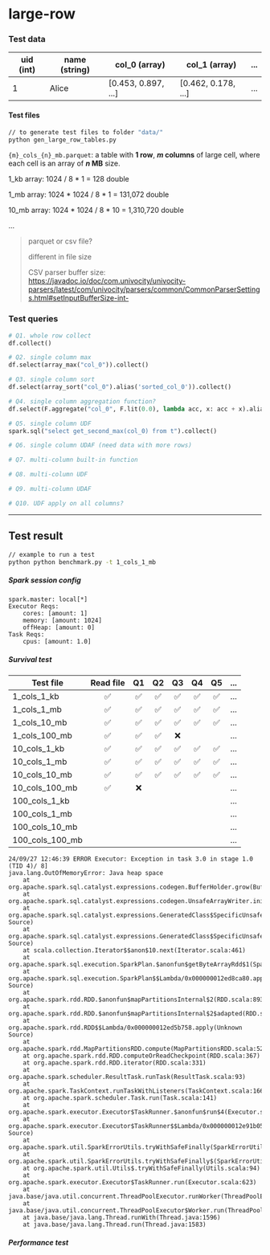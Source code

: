 # large-row


### Test data

| uid (int) | name (string) | col_0 (array<double>) | col_1 (array<double>) | ... |
| --------- | ------------- | --------------------- | --------------------- | --- |
| 1         | Alice         | [0.453, 0.897, ...]   | [0.462, 0.178, ...]   | ... |

#### Test files
```bash
// to generate test files to folder "data/"
python gen_large_row_tables.py
```

`{m}_cols_{n}_mb.parquet`: a table with **1 row**, ***m* columns** of large cell, where each cell is an array<double> of ***n* MB** size. 

1_kb array: 1024 / 8 * 1 = 128 double

1_mb array: 1024 * 1024 / 8 * 1 = 131,072 double

10_mb array: 1024 * 1024 / 8 * 10 = 1,310,720 double

...

> parquet or csv file?
>
> different in file size
> 
> CSV parser buffer size: https://javadoc.io/doc/com.univocity/univocity-parsers/latest/com/univocity/parsers/common/CommonParserSettings.html#setInputBufferSize-int-


### Test queries

``` python
# Q1. whole row collect
df.collect()
```

``` python
# Q2. single column max
df.select(array_max("col_0")).collect()
```

``` python
# Q3. single column sort
df.select(array_sort("col_0").alias('sorted_col_0')).collect()
```

``` python
# Q4. single column aggregation function?
df.select(F.aggregate("col_0", F.lit(0.0), lambda acc, x: acc + x).alias("total")).collect()
```

``` python
# Q5. single column UDF
spark.sql("select get_second_max(col_0) from t").collect()
```

``` python
# Q6. single column UDAF (need data with more rows)
```

``` python
# Q7. multi-column built-in function
```

``` python
# Q8. multi-column UDF
```

``` python
# Q9. multi-column UDAF
```

``` python
# Q10. UDF apply on all columns?
```

---

## Test result

```bash
// example to run a test
python python benchmark.py -t 1_cols_1_mb
```

##### Spark session config

    spark.master: local[*]
    Executor Reqs:
        cores: [amount: 1]
	    memory: [amount: 1024]
	    offHeap: [amount: 0]
    Task Reqs:
        cpus: [amount: 1.0]

##### Survival test

| Test file       |     Read file      |         Q1         |         Q2         |         Q3         |         Q4         |         Q5         |  ...  |
| --------------- | :----------------: | :----------------: | :----------------: | :----------------: | :----------------: | :----------------: | :---: |
| 1_cols_1_kb     | :white_check_mark: | :white_check_mark: | :white_check_mark: | :white_check_mark: | :white_check_mark: | :white_check_mark: |  ...  |
| 1_cols_1_mb     | :white_check_mark: | :white_check_mark: | :white_check_mark: | :white_check_mark: | :white_check_mark: | :white_check_mark: |  ...  |
| 1_cols_10_mb    | :white_check_mark: | :white_check_mark: | :white_check_mark: | :white_check_mark: | :white_check_mark: | :white_check_mark: |  ...  |
| 1_cols_100_mb   | :white_check_mark: | :white_check_mark: | :white_check_mark: |        :x:         |                    |                    |  ...  |
| 10_cols_1_kb    | :white_check_mark: | :white_check_mark: | :white_check_mark: | :white_check_mark: | :white_check_mark: | :white_check_mark: |  ...  |
| 10_cols_1_mb    | :white_check_mark: | :white_check_mark: | :white_check_mark: | :white_check_mark: | :white_check_mark: | :white_check_mark: |  ...  |
| 10_cols_10_mb   | :white_check_mark: | :white_check_mark: | :white_check_mark: | :white_check_mark: | :white_check_mark: | :white_check_mark: |  ...  |
| 10_cols_100_mb  | :white_check_mark: |        :x:         |                    |                    |                    |                    |  ...  |
| 100_cols_1_kb   |                    |                    |                    |                    |                    |                    |  ...  |
| 100_cols_1_mb   |                    |                    |                    |                    |                    |                    |  ...  |
| 100_cols_10_mb  |                    |                    |                    |                    |                    |                    |  ...  |
| 100_cols_100_mb |                    |                    |                    |                    |                    |                    |  ...  |

```
24/09/27 12:46:39 ERROR Executor: Exception in task 3.0 in stage 1.0 (TID 4)/ 8]
java.lang.OutOfMemoryError: Java heap space
	at org.apache.spark.sql.catalyst.expressions.codegen.BufferHolder.grow(BufferHolder.java:80)
	at org.apache.spark.sql.catalyst.expressions.codegen.UnsafeArrayWriter.initialize(UnsafeArrayWriter.java:71)
	at org.apache.spark.sql.catalyst.expressions.GeneratedClass$SpecificUnsafeProjection.apply(Unknown Source)
	at org.apache.spark.sql.catalyst.expressions.GeneratedClass$SpecificUnsafeProjection.apply(Unknown Source)
	at scala.collection.Iterator$$anon$10.next(Iterator.scala:461)
	at org.apache.spark.sql.execution.SparkPlan.$anonfun$getByteArrayRdd$1(SparkPlan.scala:389)
	at org.apache.spark.sql.execution.SparkPlan$$Lambda/0x000000012ed8ca80.apply(Unknown Source)
	at org.apache.spark.rdd.RDD.$anonfun$mapPartitionsInternal$2(RDD.scala:893)
	at org.apache.spark.rdd.RDD.$anonfun$mapPartitionsInternal$2$adapted(RDD.scala:893)
	at org.apache.spark.rdd.RDD$$Lambda/0x000000012ed5b758.apply(Unknown Source)
	at org.apache.spark.rdd.MapPartitionsRDD.compute(MapPartitionsRDD.scala:52)
	at org.apache.spark.rdd.RDD.computeOrReadCheckpoint(RDD.scala:367)
	at org.apache.spark.rdd.RDD.iterator(RDD.scala:331)
	at org.apache.spark.scheduler.ResultTask.runTask(ResultTask.scala:93)
	at org.apache.spark.TaskContext.runTaskWithListeners(TaskContext.scala:166)
	at org.apache.spark.scheduler.Task.run(Task.scala:141)
	at org.apache.spark.executor.Executor$TaskRunner.$anonfun$run$4(Executor.scala:620)
	at org.apache.spark.executor.Executor$TaskRunner$$Lambda/0x000000012e91b058.apply(Unknown Source)
	at org.apache.spark.util.SparkErrorUtils.tryWithSafeFinally(SparkErrorUtils.scala:64)
	at org.apache.spark.util.SparkErrorUtils.tryWithSafeFinally$(SparkErrorUtils.scala:61)
	at org.apache.spark.util.Utils$.tryWithSafeFinally(Utils.scala:94)
	at org.apache.spark.executor.Executor$TaskRunner.run(Executor.scala:623)
	at java.base/java.util.concurrent.ThreadPoolExecutor.runWorker(ThreadPoolExecutor.java:1144)
	at java.base/java.util.concurrent.ThreadPoolExecutor$Worker.run(ThreadPoolExecutor.java:642)
	at java.base/java.lang.Thread.runWith(Thread.java:1596)
	at java.base/java.lang.Thread.run(Thread.java:1583)
```

##### Performance test
